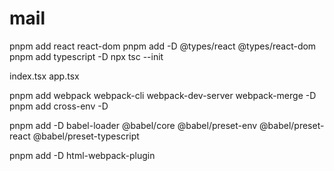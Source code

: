 # mail

pnpm add react react-dom
pnpm add -D @types/react @types/react-dom
pnpm add typescript -D
npx tsc --init

index.tsx  app.tsx

pnpm add webpack webpack-cli webpack-dev-server webpack-merge -D
pnpm add cross-env -D

<!-- jsx tsx -->
pnpm add -D babel-loader @babel/core @babel/preset-env @babel/preset-react @babel/preset-typescript

<!-- html -->
pnpm add -D html-webpack-plugin
